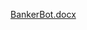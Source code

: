 
[BankerBot.docx](https://github.com/csarat424/BankerBot-using-Amazon-Lex/files/12841508/BankerBot.docx)
